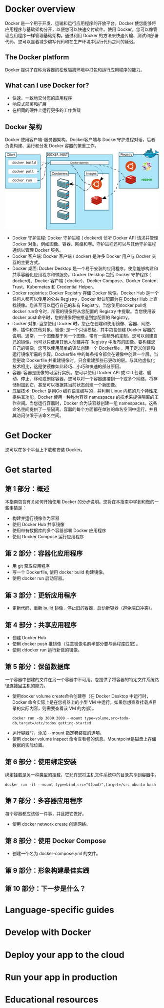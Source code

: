 # Docker overview
Docker 是一个用于开发、运输和运行应用程序的开放平台。Docker 使您能够将应用程序与基础架构分开，以便您可以快速交付软件。使用 Docker，您可以像管理应用程序一样管理基础架构。通过利用 Docker 的方法来快速传输、测试和部署代码，您可以显着减少编写代码和在生产环境中运行代码之间的延迟。
## The Docker platform
Docker 提供了在称为容器的松散隔离环境中打包和运行应用程序的能力。
## What can I use Docker for?
* 快速、一致地交付您的应用程序
* 响应式部署和扩展
* 在相同的硬件上运行更多的工作负载
## Docker 架构
Docker 使用客户端-服务器架构。Docker客户端与 Docker守护进程对话，后者负责构建、运行和分发 Docker 容器的繁重工作。
![构架图](../images/architecture.svg)
* Docker 守护进程: Docker 守护进程 ( dockerd) 侦听 Docker API 请求并管理 Docker 对象，例如图像、容器、网络和卷。守护进程还可以与其他守护进程通信以管理 Docker 服务。
* Docker 客户端: Docker 客户端 ( docker) 是许多 Docker 用户与 Docker 交互的主要方式。
* Docker 桌面: Docker Desktop 是一个易于安装的应用程序，使您能够构建和共享容器化应用程序和微服务。Docker Desktop 包括 Docker 守护程序 ( dockerd)、Docker 客户端 ( docker)、Docker Compose、Docker Content Trust、Kubernetes 和 Credential Helper。
* Docker registries: Docker Registry 存储 Docker 映像。Docker Hub 是一个任何人都可以使用的公共 Registry，Docker 默认配置为在 Docker Hub 上查找镜像。您甚至可以运行自己的私有 Registry。当您使用docker pull或docker run命令时，所需的镜像将从您配置的 Registry 中提取。当您使用该docker push命令时，您的镜像将被推送到您配置的 Registry。
* Docker 对象: 当您使用 Docker 时，您正在创建和使用镜像、容器、网络、卷、插件和其他对象。镜像: 是一个只读模板，其中包含创建 Docker 容器的说明。通常，一个图像基于另一个图像，带有一些额外的定制。您可以创建自己的镜像，也可以只使用其他人创建并在 Registry 中发布的图像。要构建您自己的镜像，您可以使用简单的语法创建一个 Dockerfile ，用于定义创建和运行镜像所需的步骤。Dockerfile 中的每条指令都会在镜像中创建一个层。当您更改 Dockerfile 并重建镜像时，只会重建那些已更改的层。与其他虚拟化技术相比，这是使镜像如此轻巧、小巧和快速的部分原因。
* 容器: 容器是图像的可运行实例。您可以使用 Docker API 或 CLI 创建、启动、停止、移动或删除容器。您可以将一个容器连接到一个或多个网络，将存储附加到它，甚至可以根据其当前状态创建一个新图像。
* 底层技术: Docker 是用Go 编程语言编写的，并利用 Linux 内核的几个特性来提供其功能。Docker 使用一种称为容器 namespaces 的技术来提供隔离的工作空间。当您运行容器时，Docker 会为该容器创建一组 namespaces。这些命名空间提供了一层隔离。容器的每个方面都在单独的命名空间中运行，并且其访问仅限于该命名空间。

# Get Docker
您可以在多个平台上下载和安装 Docker。

# Get started
## 第 1 部分：概述
本指南包含有关如何开始使用 Docker 的分步说明。您将在本指南中学到和做的一些事情是：
* 构建并运行镜像作为容器
* 使用 Docker Hub 共享镜像
* 使用带有数据库的多个容器部署 Docker 应用程序
* 使用 Docker Compose 运行应用程序

## 第 2 部分：容器化应用程序
* 用 git 获取应用程序
* 写一个 Dockerfile, 使用 docker build 构建镜像。
* 使用 docker run 启动容器。

## 第 3 部分：更新应用程序
* 更新代码，重新 build 镜像，停止旧的容器，启动新容器（避免端口冲突）。

## 第 4 部分：共享应用程序
* 创建 Docker Hub
* 使用 docker push 推镜像（注意镜像名前半部分要与远程库匹配）。
* 使用 ddocker run 运行新做的镜像。

## 第 5 部分：保留数据库
一个容器中创建的文件在另一个容器中不可用。卷提供了将容器的特定文件系统路径连接回主机的能力。
* 使用docker volume create命令创建卷（在 Docker Desktop 中运行时，Docker 命令实际上是在您机器上的小型 VM 中运行。如果您想查看挂载点目录的实际内容，则需要查看该 VM 的内部）。
  ```
  docker run -dp 3000:3000 --mount type=volume,src=todo-db,target=/etc/todos getting-started
  ```
* 运行容器时，添加 --mount 指定卷装载的选项。
* 使用 docker volume inspect 命令查看卷的信息。Mountpoint是磁盘上存储数据的实际位置。

## 第 6 部分：使用绑定安装
绑定挂载是另一种类型的挂载，它允许您将主机文件系统中的目录共享到容器中。
```
docker run -it --mount type=bind,src="$(pwd)",target=/src ubuntu bash
```

## 第 7 部分：多容器应用程序
每个容器都应该做一件事，并且把它做好。
* 使用 docker network create 创建网络。

## 第 8 部分：使用 Docker Compose
* 创建一个名为 docker-compose.yml 的文件。

## 第 9 部分：形象构建最佳实践
## 第 10 部分：下一步是什么？
# Language-specific guides
# Develop with Docker
# Deploy your app to the cloud
# Run your app in production
# Educational resources